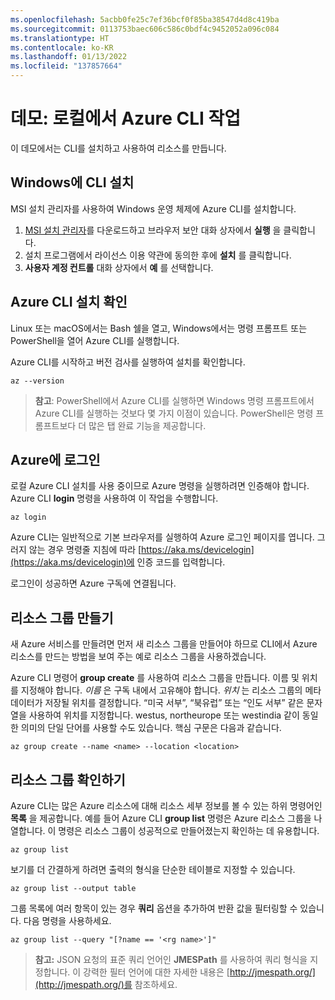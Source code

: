 ```yaml
---
ms.openlocfilehash: 5acbb0fe25c7ef36bcf0f85ba38547d4d8c419ba
ms.sourcegitcommit: 0113753baec606c586c0bdf4c9452052a096c084
ms.translationtype: HT
ms.contentlocale: ko-KR
ms.lasthandoff: 01/13/2022
ms.locfileid: "137857664"
---
```

# <a name="demonstration-work-with-azure-cli-locally"></a>데모: 로컬에서 Azure CLI 작업

이 데모에서는 CLI를 설치하고 사용하여 리소스를 만듭니다.

## <a name="install-the-cli-on-windows"></a>Windows에 CLI 설치

MSI 설치 관리자를 사용하여 Windows 운영 체제에 Azure CLI를 설치합니다.

1. [MSI 설치 관리자](https://aka.ms/installazurecliwindows)를 다운로드하고 브라우저 보안 대화 상자에서 **실행** 을 클릭합니다.
2. 설치 프로그램에서 라이선스 이용 약관에 동의한 후에 **설치** 를 클릭합니다.
3. **사용자 계정 컨트롤** 대화 상자에서 **예** 를 선택합니다.

## <a name="verify-azure-cli-installation"></a>Azure CLI 설치 확인

Linux 또는 macOS에서는 Bash 쉘을 열고, Windows에서는 명령 프롬프트 또는 PowerShell을 열어 Azure CLI를 실행합니다.

Azure CLI를 시작하고 버전 검사를 실행하여 설치를 확인합니다.

```azurecli
az --version
 ```

>**참고**: PowerShell에서 Azure CLI를 실행하면 Windows 명령 프롬프트에서 Azure CLI를 실행하는 것보다 몇 가지 이점이 있습니다. PowerShell은 명령 프롬프트보다 더 많은 탭 완료 기능을 제공합니다.

## <a name="login-to-azure"></a>Azure에 로그인

로컬 Azure CLI 설치를 사용 중이므로 Azure 명령을 실행하려면 인증해야 합니다. Azure CLI **login** 명령을 사용하여 이 작업을 수행합니다.

```azurecli
az login
```

Azure CLI는 일반적으로 기본 브라우저를 실행하여 Azure 로그인 페이지를 엽니다. 그러지 않는 경우 명령줄 지침에 따라 [https://aka.ms/devicelogin](https://aka.ms/devicelogin)에 인증 코드를 입력합니다.

로그인이 성공하면 Azure 구독에 연결됩니다.

## <a name="create-a-resource-group"></a>리소스 그룹 만들기

새 Azure 서비스를 만들려면 먼저 새 리소스 그룹을 만들어야 하므로 CLI에서 Azure 리소스를 만드는 방법을 보여 주는 예로 리소스 그룹을 사용하겠습니다.

Azure CLI 명령어 **group create** 를 사용하여 리소스 그룹을 만듭니다. 이름 및 위치를 지정해야 합니다. *이름* 은 구독 내에서 고유해야 합니다. *위치* 는 리소스 그룹의 메타데이터가 저장될 위치를 결정합니다. “미국 서부”, “북유럽” 또는 “인도 서부” 같은 문자열을 사용하여 위치를 지정합니다. westus, northeurope 또는 westindia 같이 동일한 의미의 단일 단어를 사용할 수도 있습니다. 핵심 구문은 다음과 같습니다.

```azurecli
az group create --name <name> --location <location>
```

## <a name="verify-the-resource-group"></a>리소스 그룹 확인하기

Azure CLI는 많은 Azure 리소스에 대해 리소스 세부 정보를 볼 수 있는 하위 명령어인 **목록** 을 제공합니다. 예를 들어 Azure CLI **group list** 명령은 Azure 리소스 그룹을 나열합니다. 이 명령은 리소스 그룹이 성공적으로 만들어졌는지 확인하는 데 유용합니다.

```azurecli
az group list
```

보기를 더 간결하게 하려면 출력의 형식을 단순한 테이블로 지정할 수 있습니다.

```azurecli
az group list --output table
```

그룹 목록에 여러 항목이 있는 경우 **쿼리** 옵션을 추가하여 반환 값을 필터링할 수 있습니다. 다음 명령을 사용하세요.

```azurecli
az group list --query "[?name == '<rg name>']"
```

>**참고:** JSON 요청의 표준 쿼리 언어인 **JMESPath** 를 사용하여 쿼리 형식을 지정합니다. 이 강력한 필터 언어에 대한 자세한 내용은 [http://jmespath.org/](http://jmespath.org/)를 참조하세요.